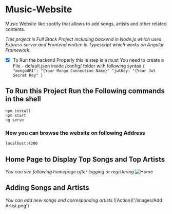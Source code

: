 # Music-Website
Music Website like spotify that allows to add songs, artists and other related contents.


_*This project is Full Stack Project including backend in Node.js which uses Express server and Frontend written in Typescript which works on Angular Framework.*_

- [x] To Run the backend Properly this is step is a must
      You need to create a File - default.json inside /config/ folder with following syntax
      ```
      {
        "mongoURI": "{Your Mongo Connection Name}"
        "jwtKey: "{Your Jwt Secret Key"
      }
      ```

## To Run this Project Run the Following commands in the shell
```
npm install
npm start
ng serve
```

### Now you can browse the website on following Address
```localhost:4200```

## Home Page to Display Top Songs and Top Artists
_You can see following homepage after logging or registering_
![Home](/images/Home.png)

## Adding Songs and Artists
_You can add new songs and corresponding artists_
![Action]('/images/Add Artist.png')
